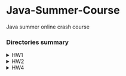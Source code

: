 # Java-Summer-Course
Java summer online crash course

### Directories summary
<details>
  <summary>HW1</summary>
  <p>Command-line app based on MVC design pattern</p>
</details>

<details>
  <summary>HW2</summary>
  
  1.  Command-line app based on MVC design pattern and completed with help of TDD methodology.
  2.  JUnit 101
</details>

<details>
  <summary>HW4</summary>
  <p>Command-line app based on MVC architecture design pattern with Builder creational design pattern.</p>
</details>

